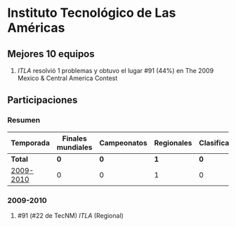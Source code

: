 # Instituto Tecnológico de Las Américas

## Mejores 10 equipos

1. _ITLA_ resolvió 1 problemas y obtuvo el lugar #91 (44%) en The 2009 Mexico & Central America Contest

## Participaciones

### Resumen

| Temporada | Finales mundiales | Campeonatos | Regionales | Clasificatorios | Equipos |
| --- | --- | --- | --- | --- | --- |
| **Total** | **0** | **0** | **1** | **0** | **1** |
| [2009-2010](#2009-2010) | 0 | 0 | 1 | 0 | 1 |

### 2009-2010

1. #91 (#22 de TecNM) _ITLA_ (Regional)



